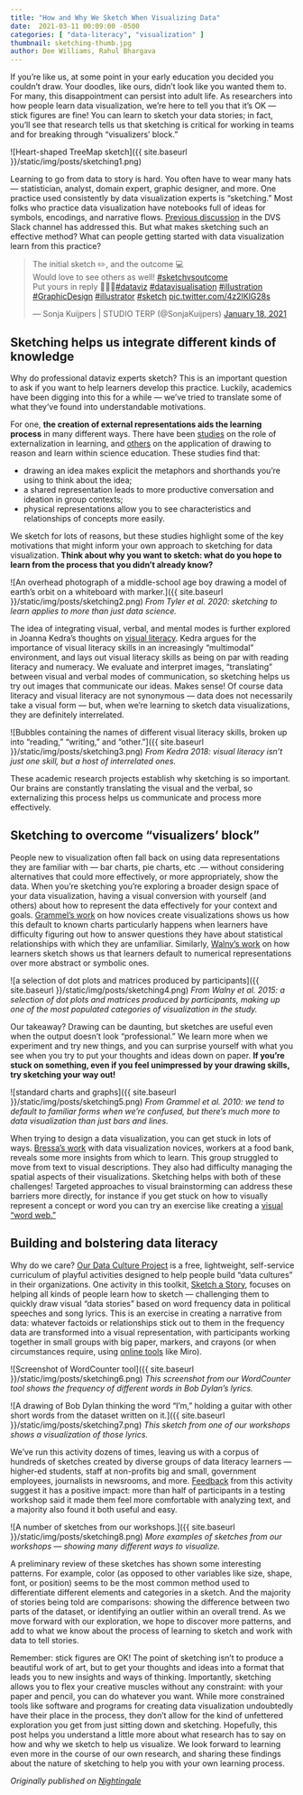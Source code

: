 ```yaml
---
title: "How and Why We Sketch When Visualizing Data"
date:  2021-03-11 00:09:00 -0500
categories: [ "data-literacy", "visualization" ]
thumbnail: sketching-thumb.jpg
author: Dee Williams, Rahul Bhargava
---
```


If you’re like us, at some point in your early education you decided you couldn’t draw. Your doodles, like ours, didn’t look like you wanted them to. For many, this disappointment can persist into adult life. As researchers into how people learn data visualization, we’re here to tell you that it’s OK — stick figures are fine! You can learn to sketch your data stories; in fact, you’ll see that research tells us that sketching is critical for working in teams and for breaking through “visualizers’ block.”

![Heart-shaped TreeMap sketch]({{ site.baseurl }}/static/img/posts/sketching1.png)

Learning to go from data to story is hard. You often have to wear many hats — statistician, analyst, domain expert, graphic designer, and more. One practice used consistently by data visualization experts is “sketching.” Most folks who practice data visualization have notebooks full of ideas for symbols, encodings, and narrative flows. [Previous discussion](https://medium.com/nightingale/choosing-the-right-tools-for-data-visualization-4bab40f53cdc) in the DVS Slack channel has addressed this. But what makes sketching such an effective method? What can people getting started with data visualization learn from this practice?

<blockquote class="twitter-tweet"><p lang="en" dir="ltr">The initial sketch ✏️, and the outcome 💻<br>Would love to see others as well! <a href="https://twitter.com/hashtag/sketchvsoutcome?src=hash&amp;ref_src=twsrc%5Etfw">#sketchvsoutcome</a><br>Put yours in reply 👊🏼🤗<a href="https://twitter.com/hashtag/dataviz?src=hash&amp;ref_src=twsrc%5Etfw">#dataviz</a> <a href="https://twitter.com/hashtag/datavisualisation?src=hash&amp;ref_src=twsrc%5Etfw">#datavisualisation</a> <a href="https://twitter.com/hashtag/illustration?src=hash&amp;ref_src=twsrc%5Etfw">#illustration</a> <a href="https://twitter.com/hashtag/GraphicDesign?src=hash&amp;ref_src=twsrc%5Etfw">#GraphicDesign</a> <a href="https://twitter.com/hashtag/illustrator?src=hash&amp;ref_src=twsrc%5Etfw">#illustrator</a> <a href="https://twitter.com/hashtag/sketch?src=hash&amp;ref_src=twsrc%5Etfw">#sketch</a> <a href="https://t.co/4z2IKlG28s">pic.twitter.com/4z2IKlG28s</a></p>&mdash; Sonja Kuijpers | STUDIO TERP (@SonjaKuijpers) <a href="https://twitter.com/SonjaKuijpers/status/1351116614725472260?ref_src=twsrc%5Etfw">January 18, 2021</a></blockquote> <script async src="https://platform.twitter.com/widgets.js" charset="utf-8"></script>

## Sketching helps us integrate different kinds of knowledge

Why do professional dataviz experts sketch? This is an important question to ask if you want to help learners develop this practice. Luckily, academics have been digging into this for a while — we’ve tried to translate some of what they’ve found into understandable motivations.

For one, **the creation of external representations aids the learning process** in many different ways. There have been [studies](https://www.researchgate.net/publication/254003982_Externalisation_and_design) on the role of externalization in learning, and [others](https://doi.org/10.1002/tea.21590) on the application of drawing to reason and learn within science education. These studies find that:
* drawing an idea makes explicit the metaphors and shorthands you’re using to think about the idea;
* a shared representation leads to more productive conversation and ideation in group contexts;
* physical representations allow you to see characteristics and relationships of concepts more easily.

We sketch for lots of reasons, but these studies highlight some of the key motivations that might inform your own approach to sketching for data visualization. **Think about why you want to sketch: what do you hope to learn from the process that you didn’t already know?**

![An overhead photograph of a middle-school age boy drawing a model of earth’s orbit on a whiteboard with marker.]({{ site.baseurl }}/static/img/posts/sketching2.png)
*From Tyler et al. 2020: sketching to learn applies to more than just data science.*

The idea of integrating visual, verbal, and mental modes is further explored in Joanna Kedra’s thoughts on [visual literacy](https://www.tandfonline.com/doi/full/10.1080/1051144X.2018.1492234). Kedra argues for the importance of visual literacy skills in an increasingly “multimodal” environment, and lays out visual literacy skills as being on par with reading literacy and numeracy. We evaluate and interpret images, “translating” between visual and verbal modes of communication, so sketching helps us try out images that communicate our ideas. Makes sense! Of course data literacy and visual literacy are not synonymous — data does not necessarily take a visual form — but, when we’re learning to sketch data visualizations, they are definitely interrelated.

![Bubbles containing the names of different visual literacy skills, broken up into “reading,” “writing,” and “other.”]({{ site.baseurl }}/static/img/posts/sketching3.png)
*From Kedra 2018: visual literacy isn’t just one skill, but a host of interrelated ones.*

These academic research projects establish why sketching is so important. Our brains are constantly translating the visual and the verbal, so externalizing this process helps us communicate and process more effectively.

## Sketching to overcome “visualizers’ block”

People new to visualization often fall back on using data representations they are familiar with — bar charts, pie charts, etc .— without considering alternatives that could more effectively, or more appropriately, show the data. When you’re sketching you’re exploring a broader design space of your data visualization, having a visual conversion with yourself (and others) about how to represent the data effectively for your context and goals. [Grammel’s work](https://ieeexplore.ieee.org/document/5613431) on how novices create visualizations shows us how this default to known charts particularly happens when learners have difficulty figuring out how to answer questions they have about statistical relationships with which they are unfamiliar. Similarly, [Walny’s work](https://onlinelibrary.wiley.com/doi/full/10.1111/cgf.12635) on how learners sketch shows us that learners default to numerical representations over more abstract or symbolic ones.

![a selection of dot plots and matrices produced by participants]({{ site.baseurl }}/static/img/posts/sketching4.png)
*From Walny et al. 2015: a selection of dot plots and matrices produced by participants, making up one of the most populated categories of visualization in the study.*

Our takeaway? Drawing can be daunting, but sketches are useful even when the output doesn’t look “professional.” We learn more when we experiment and try new things, and you can surprise yourself with what you see when you try to put your thoughts and ideas down on paper. **If you’re stuck on something, even if you feel unimpressed by your drawing skills, try sketching your way out!**

![standard charts and graphs]({{ site.baseurl }}/static/img/posts/sketching5.png)
*From Grammel et al. 2010: we tend to default to familiar forms when we’re confused, but there’s much more to data visualization than just bars and lines.*

When trying to design a data visualization, you can get stuck in lots of ways. [Bressa’s work](https://www.tandfonline.com/doi/abs/10.1080/1051144X.2018.1492234?journalCode=rjvl20) with data visualization novices, workers at a food bank, reveals some more insights from which to learn. This group struggled to move from text to visual descriptions. They also had difficulty managing the spatial aspects of their visualizations. Sketching helps with both of these challenges! Targeted approaches to visual brainstorming can address these barriers more directly, for instance if you get stuck on how to visually represent a concept or word you can try an exercise like creating a [visual “word web.”](https://databasic.io/en/culture/make-word-webs)

## Building and bolstering data literacy

Why do we care? [Our Data Culture Project](https://databasic.io/en/culture) is a free, lightweight, self-service curriculum of playful activities designed to help people build “data cultures” in their organizations. One activity in this toolkit, [Sketch a Story](https://databasic.io/en/wordcounter/), focuses on helping all kinds of people learn how to sketch — challenging them to quickly draw visual “data stories” based on word frequency data in political speeches and song lyrics. This is an exercise in creating a narrative from data: whatever factoids or relationships stick out to them in the frequency data are transformed into a visual representation, with participants working together in small groups with big paper, markers, and crayons (or when circumstances require, using [online tools](https://medium.com/data-culture-group/sketching-together-online-87e44923fd52) like Miro).

![Screenshot of WordCounter tool]({{ site.baseurl }}/static/img/posts/sketching6.png)
*This screenshot from our WordCounter tool shows the frequency of different words in Bob Dylan’s lyrics.*

![A drawing of Bob Dylan thinking the word “I’m,” holding a guitar with other short words from the dataset written on it.]({{ site.baseurl }}/static/img/posts/sketching7.png)
*This sketch from one of our workshops shows a visualization of those lyrics.*

We’ve run this activity dozens of times, leaving us with a corpus of hundreds of sketches created by diverse groups of data literacy learners — higher-ed students, staff at non-profits big and small, government employees, journalists in newsrooms, and more. [Feedback](https://dam-prod.media.mit.edu/x/2018/01/11/D'Ignazio%20and%20Bhargava%20-%202016%20-%20DataBasic%20Design%20Principles,%20Tools%20and%20Activities.pdf) from this activity suggest it has a positive impact: more than half of participants in a testing workshop said it made them feel more comfortable with analyzing text, and a majority also found it both useful and easy.

![A number of sketches from our workshops.]({{ site.baseurl }}/static/img/posts/sketching8.png)
*More examples of sketches from our workshops — showing many different ways to visualize.*

A preliminary review of these sketches has shown some interesting patterns. For example, color (as opposed to other variables like size, shape, font, or position) seems to be the most common method used to differentiate different elements and categories in a sketch. And the majority of stories being told are comparisons: showing the difference between two parts of the dataset, or identifying an outlier within an overall trend. As we move forward with our exploration, we hope to discover more patterns, and add to what we know about the process of learning to sketch and work with data to tell stories.

Remember: stick figures are OK! The point of sketching isn’t to produce a beautiful work of art, but to get your thoughts and ideas into a format that leads you to new insights and ways of thinking. Importantly, sketching allows you to flex your creative muscles without any constraint: with your paper and pencil, you can do whatever you want. While more constrained tools like software and programs for creating data visualization undoubtedly have their place in the process, they don’t allow for the kind of unfettered exploration you get from just sitting down and sketching. Hopefully, this post helps you understand a little more about what research has to say on how and why we sketch to help us visualize. We look forward to learning even more in the course of our own research, and sharing these findings about the nature of sketching to help you with your own learning process.

*Originally published on [Nightingale](https://medium.com/nightingale/how-and-why-we-sketch-when-visualizing-data-d843e0ce8c74)*
